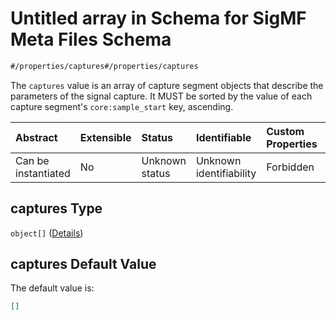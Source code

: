 # Untitled array in Schema for SigMF Meta Files Schema

```txt
#/properties/captures#/properties/captures
```

The `captures` value is an array of capture segment objects that describe the parameters of the signal capture. It MUST be sorted by the value of each capture segment's `core:sample_start` key, ascending.

| Abstract            | Extensible | Status         | Identifiable            | Custom Properties | Additional Properties | Access Restrictions | Defined In                                                             |
| :------------------ | :--------- | :------------- | :---------------------- | :---------------- | :-------------------- | :------------------ | :--------------------------------------------------------------------- |
| Can be instantiated | No         | Unknown status | Unknown identifiability | Forbidden         | Allowed               | none                | [sigmf.schema.json\*](../out/sigmf.schema.json "open original schema") |

## captures Type

`object[]` ([Details](sigmf-properties-captures-items.md))

## captures Default Value

The default value is:

```json
[]
```
